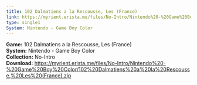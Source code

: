 ```yaml
---
title: 102 Dalmatiens a la Rescousse, Les (France)
link: https://myrient.erista.me/files/No-Intro/Nintendo%20-%20Game%20Boy%20Color/102%20Dalmatiens%20a%20la%20Rescousse,%20Les%20(France).zip
type: single1
System: Nintendo - Game Boy Color
---
```

<b>Game:</b> 102 Dalmatiens a la Rescousse, Les (France)<br>
<b>System:</b> Nintendo - Game Boy Color<br>
<b>Collection:</b> No-Intro<br>
<b>Download:</b> https://myrient.erista.me/files/No-Intro/Nintendo%20-%20Game%20Boy%20Color/102%20Dalmatiens%20a%20la%20Rescousse,%20Les%20(France).zip